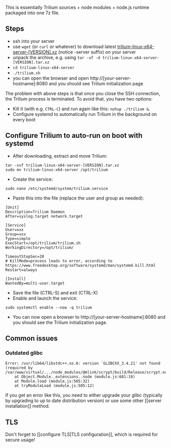 This is essentially Trilium sources + node modules + node.js runtime packaged into one 7z file.

## Steps

* ssh into your server
* use `wget` (or `curl` or whatever) to download latest [
trilium-linux-x64-server-[VERSION].xz](https://github.com/zadam/trilium/releases/latest) (notice -server suffix) on your server
* unpack the archive, e.g. using `tar -xf -d trilium-linux-x64-server-[VERSION].tar.xz`
* `cd trilium-linux-x64-server`
* `./trilium.sh`
* you can open the browser and open http://[your-server-hostname]:8080 and you should see Trilium initialization page

The problem with above steps is that once you close the SSH connection, the Trilium process is terminated. To avoid that, you have two options:
* Kill it (with e.g. `CTRL-C`) and run again like this: `nohup ./trilium &`.  
* Configure systemd to automatically run Trilium in the background on every boot

## Configure Trilium to auto-run on boot with systemd
* After downloading, extract and move Trilium:

```
tar -xvf trilium-linux-x64-server-[VERSION].tar.xz
sudo mv trilium-linux-x64-server /opt/trilium
```
* Create the service:
```
sudo nano /etc/systemd/system/trilium.service
```
* Paste this into the file (replace the user and group as needed):
```
[Unit]
Description=Trilium Daemon
After=syslog.target network.target

[Service]
User=xxx
Group=xxx
Type=simple
ExecStart=/opt/trilium/trilium.sh
WorkingDirectory=/opt/trilium/

TimeoutStopSec=20
# KillMode=process leads to error, according to https://www.freedesktop.org/software/systemd/man/systemd.kill.html
Restart=always

[Install]
WantedBy=multi-user.target
```
* Save the file (CTRL-S) and exit (CTRL-X)
* Enable and launch the service:
```
sudo systemctl enable --now -q trilium
```
* You can now open a browser to http://[your-server-hostname]:8080 and you should see the Trilium initialization page.

## Common issues

### Outdated glibc

```
Error: /usr/lib64/libstdc++.so.6: version `GLIBCXX_3.4.21' not found (required by /var/www/virtual/.../node_modules/@mlink/scrypt/build/Release/scrypt.node)
    at Object.Module._extensions..node (module.js:681:18)
    at Module.load (module.js:565:32)
    at tryModuleLoad (module.js:505:12)
```

If you get an error like this, you need to either upgrade your glibc (typically by upgrading to up to date distribution version) or use some other [[server installation]] method.

## TLS

Don't forget to [[configure TLS|TLS configuration]], which is required for secure usage!
